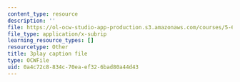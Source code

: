 ```yaml
---
content_type: resource
description: ''
file: https://ol-ocw-studio-app-production.s3.amazonaws.com/courses/5-61-physical-chemistry-fall-2017/0a4c72c8834c70eaef326bad80a44d43_XxRjzphItU0.srt
file_type: application/x-subrip
learning_resource_types: []
resourcetype: Other
title: 3play caption file
type: OCWFile
uid: 0a4c72c8-834c-70ea-ef32-6bad80a44d43
---
```

